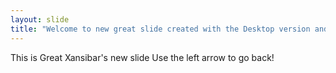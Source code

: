 ```yaml
---
layout: slide
title: "Welcome to new great slide created with the Desktop version and VSC!"
---
```

This is Great Xansibar's new slide
Use the left arrow to go back!